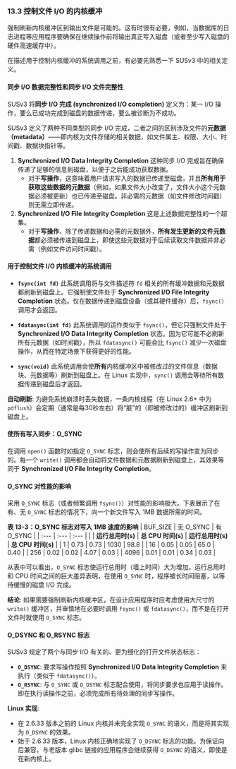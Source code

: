 ### **13.3 控制文件 I/O 的内核缓冲**

强制刷新内核缓冲区到输出文件是可能的。这有时很有必要，例如，当数据库的日志进程等应用程序要确保在继续操作前将输出真正写入磁盘（或者至少写入磁盘的硬件高速缓存中）。

在描述用于控制内核缓冲的系统调用之前，有必要先熟悉一下 SUSv3 中的相关定义。

#### **同步 I/O 数据完整性和同步 I/O 文件完整性**

SUSv3 将**同步 I/O 完成 (synchronized I/O completion)** 定义为：某一 I/O 操作，要么已成功完成到磁盘的数据传递，要么被诊断为不成功。

SUSv3 定义了两种不同类型的同步 I/O 完成，二者之间的区别涉及文件的**元数据（metadata）**——即内核为文件存储的相关数据，如文件属主、权限、大小、时间戳、数据块指针等。

1.  **Synchronized I/O Data Integrity Completion**
    这种同步 I/O 完成旨在确保传递了足够的信息到磁盘，以便于之后能成功获取数据。
    * 对于**写操作**，这意味着用户请求写入的数据已传递至磁盘，并且**所有用于获取这些数据的元数据**（例如，如果文件大小改变了，文件大小这个元数据必须被更新）也已传递至磁盘。非必需的元数据（如文件修改时间戳）则无需立即传递。
2.  **Synchronized I/O File Integrity Completion**
    这是上述数据完整性的一个超集。
    * 对于**写操作**，除了传递数据和必需的元数据外，**所有发生更新的文件元数据**都必须被传递到磁盘上，即使这些元数据对于后续读取文件数据并非必需（例如文件访问时间戳）。

#### **用于控制文件 I/O 内核缓冲的系统调用**

* **`fsync(int fd)`**
    此系统调用将与文件描述符 `fd` 相关的所有缓冲数据和元数据都刷新到磁盘上。它强制使文件处于 **Synchronized I/O File Integrity Completion** 状态。仅在数据传递到磁盘设备（或其硬件缓存）后，`fsync()` 调用才会返回。

* **`fdatasync(int fd)`**
    此系统调用的运作类似于 `fsync()`，但它只强制文件处于 **Synchronized I/O Data Integrity Completion** 状态。因为它可能不必刷新所有元数据（如时间戳），所以 `fdatasync()` 可能会比 `fsync()` 减少一次磁盘操作，从而在特定场景下获得更好的性能。

* **`sync(void)`**
    此系统调用会使**所有**内核缓冲区中被修改过的文件信息（数据块、元数据等）刷新到磁盘上。在 Linux 实现中，`sync()` 调用会等待所有数据传递到磁盘后才返回。

**自动刷新**:
为避免系统崩溃时丢失数据，一条内核线程（在 Linux 2.6+ 中为 `pdflush`）会定期（通常是每30秒左右）将“脏”的（即被修改过的）缓冲区刷新到磁盘上。

#### **使所有写入同步：O_SYNC**

在调用 `open()` 函数时如指定 `O_SYNC` 标志，则会使所有后续的写操作变为同步的。每一个 `write()` 调用都会自动将文件数据和元数据刷新到磁盘上，其效果等同于 **Synchronized I/O File Integrity Completion**。

#### **O_SYNC 对性能的影响**

采用 `O_SYNC` 标志（或者频繁调用 `fsync()`）对性能的影响极大。下表展示了在有、无 `O_SYNC` 标志的情况下，向一个新文件写入 1MB 数据所需的时间。

**表 13-3：O_SYNC 标志对写入 1MB 速度的影响**
| BUF_SIZE | 无 O_SYNC | 有 O_SYNC |
| :--- | :--- | :--- |
| | **运行总用时(s)** | **总 CPU 时间(s)** | **运行总用时(s)** | **总 CPU 时间(s)** |
| 1 | 0.73 | 0.73 | 1030 | 98.8 |
| 16 | 0.05 | 0.05 | 65.0 | 0.40 |
| 256 | 0.02 | 0.02 | 4.07 | 0.03 |
| 4096 | 0.01 | 0.01 | 0.34 | 0.03 |

从表中可以看出，`O_SYNC` 标志使运行总用时（墙上时间）大为增加。运行总用时和 CPU 时间之间的巨大差异表明，在使用 `O_SYNC` 时，程序被长时间阻塞，以等待缓慢的磁盘 I/O 完成。

**结论**: 如果需要强制刷新内核缓冲区，在设计应用程序时应考虑使用大尺寸的 `write()` 缓冲区，并审慎地在必要时调用 `fsync()` 或 `fdatasync()`，而不是在打开文件时就使用 `O_SYNC` 标志。

#### **O_DSYNC 和 O_RSYNC 标志**

SUSv3 规定了两个与同步 I/O 有关的、更为细化的打开文件状态标志：

* **`O_DSYNC`**: 要求写操作按照 **Synchronized I/O Data Integrity Completion** 来执行（类似于 `fdatasync()`）。
* **`O_RSYNC`**: 与 `O_SYNC` 或 `O_DSYNC` 标志配合使用，将同步要求也应用于读操作。即在执行读操作之前，必须完成所有待处理的同步写操作。

**Linux 实现**:
* 在 2.6.33 版本之前的 Linux 内核并未完全实现 `O_SYNC` 的语义，而是将其实现为 `O_DSYNC` 的效果。
* 始于 2.6.33 版本，Linux 内核正确地实现了 `O_DSYNC` 标志的功能。为保证向后兼容，与老版本 glibc 链接的应用程序会继续获得 `O_DSYNC` 的语义，即使是在新内核上。